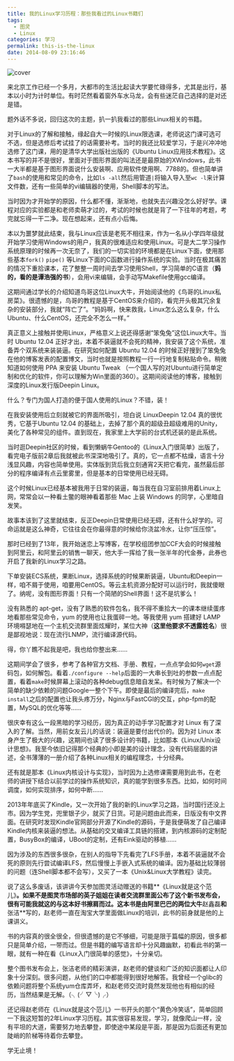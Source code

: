 ```yaml
---
title: 我的Linux学习历程：那些我看过的Linux书籍们
tags:
  - 图灵
  - Linux
categories: 学习
permalink: this-is-the-linux
date: 2014-08-09 23:16:46
---
```


![cover](https://cat.yufan.me/cats/ame/this-is-linux.jpg)

来北京工作已经一个多月，大都市的生活比起读大学要忙碌得多，尤其是出行，基本以小时为计时单位。有时茫然看着窗外车水马龙，会有些迷茫自己选择的是对还是错。

题外话不多说，回归这次的主题，扒一扒我看过的那些Linux相关的书籍。

对于Linux的了解和接触，缘起自大一时候的Linux限选课，老师说这门课可选可不选，但是选修后考试挂了的话需要补考。当时的我还比较爱学习，于是兴冲冲地选修了这门课，用的是清华大学出版社出版的《Ubuntu Linux应用技术教程》。这本书写的并不是很好，里面对于图形界面的叫法还是最原始的XWindows，此书一大半都是基于图形界面说什么安装啊、应用软件使用啊、7788的。但也简单讲了`bash`的使用和常见的命令，比如`ls -all`然后用管道`|`将输入导入至`wc -l`来计算文件数，还有一些简单的vi编辑器的使用，Shell脚本的写法。

当时因为才开始学的原因，什么都不懂，渐渐地，也就失去兴趣没怎么好好学。课程对应的实验都是和老师卖萌才过的，考试的时候也就是背了一下往年的考题，考完就忘得一干二净。现在想起来，还有点小后悔。

<!-- more -->

本以为噩梦就此结束，我与Linux应该是老死不相往来，作为一名从小学四年级就开始学习使用Windows的用户，我真的很难适应和使用Linux。可是大二学习操作系统原理的时候再一次无奈了，我们的一切实验的环境都是在Linux下面，使用那些基本`fork()` `pipe()` 等Linux下面的C函数进行操作系统的实验。当时在极其痛苦的情况下重拾课本，花了整整一周时间去学习使用Shell，学习简单的C语言（**妈的，看的是谭浩强的书**），会用vi来编辑，会手动写Makefile使用gcc编译。

这期间通过学长的介绍知道鸟哥这位Linux大牛，开始阅读他的《鸟哥的Linux私房菜》。很遗憾的是，鸟哥的教程是基于CentOS来介绍的，看完开头极其冗余复杂的安装部分，我就“阵亡了”。“妈妈啊，快来救我，Linux怎么这么复杂，什么Ubuntu、什么CentOS，还完全不怎么一样。”

真正意义上接触并使用Linux，严格意义上说还得感谢“笨兔兔”这位Linux大牛。当时 Ubuntu 12.04 正好才出，本着不装逼就不会死的精神，我安装了这个系统，准备弄个双系统来装装逼。在研究如何配置 Ubuntu 12.04 的时候正好搜到了笨兔兔在他的博客发表的配置博文，当时也就是按照教程一行一行地复制粘贴命令。稍微知道如何使用 PPA 来安装 Ubuntu Tweak （一个国人写的对Ubuntu进行简单定制和优化的软件，你可以理解为Win里面的360）。这期间阅读他的博客，接触到深度的Linux发行版Deepin Linux。

什么？专门为国人打造的便于国人使用的Linux？不错，装！

在我安装使用后立刻就被它的界面所吸引，坦白说 LinuxDeepin 12.04 真的很优秀，它基于Ubuntu 12.04 的基础上，去掉了那个真的超级丑超级难用的Unity，美化了各种常见的组件。直到现在，我家里上大学前的台式机还装的是此系统。

当时逛Deepin社区的时候，看到懒蜗牛Gentoo的《Linux入门很简单》出版了，看完电子版前2章后我就被此书深深地吸引了。真的，它一点都不枯燥，语言十分浅显风趣，内容也简单使用。实体版到货后我立刻通宵2天把它看完，虽然最后部分的程序编译有点云里雾里，但是基本的日常使用已经无碍。

这个时候Linux已经基本被我用于日常的装逼，每当我在自习室前排用着Linux上网，常常会以一种看土鳖的眼神看着那些 Mac 上装 Windows 的同学，心里暗自发笑。

故事本该到了这里就结束，反正Deepin日常使用已经无碍，还有什么好学的。可命运就是这么神奇，它往往会在你最得意的时候给你浇盆冷水，让你“压压惊”。

那时已经到了13年，我开始迷恋上写博客，在学校组团参加CCF大会的时候接触到阿里云，和阿里云的销售一聊天，他大手一挥给了我一张半年的代金券，此券也开启了我新的Linux学习之路。

下单安装ECS系统，果断Linux，选择系统的时候果断装逼，Ubuntu和Deepin一样，咱不屑于使用，咱要用CentOS。等云主机资源分配好可以运行时，我就傻眼了。纳呢，没有图形界面！只有一个简陋的Shell界面！这不是坑爹么！

没有熟悉的 apt-get，没有了熟悉的软件包名，我不得不重拾大一的课本继续蛋疼地看那些常见命令，yum 的使用也让我蛋碎一地。等我使用 yum 搭建好 LAMP 环境嘚瑟地在一个主机交流群里面炫耀时，某位大神（**这里他要求不透露姓名**）很是鄙视地说：现在流行LNMP，流行编译源代码。

得，你丫瞧不起我是吧，我也给你整出来……

这期间学会了很多，参考了各种官方文档、手册、教程，一点点学会如何`wget`源码包，如何解包。看着`./configure --help`后面的一大串长到吐的参数一点点配置，看着`make`时候屏幕上滚动的各种debug信息暗自发呆。有时候为了解决一个简单的缺少依赖的问题Google一整个下午。即使是最后的编译完后，`make install`之后的配置也让我头疼万分，Nginx与FastCGI的交互，php-fpm的配置，MySQL的优化等等……

很庆幸有这么一段黑暗的学习经历，因为真正的动手学习配置才对 Linux 有了深入的了解。当然，用前女友云儿的话说：装逼是要付出代价的。因为对 Linux 本身产生了极大的兴趣，这期间也读了很多设计的书籍，比如那本《Linux/Unix设计思想》。我至今依旧记得那个经典的小即是美的设计理念，没有代码层面的讲述，全书薄薄的一册介绍了各种Linux相关的编程理念，十分经典。

还有就是那本《Linux内核设计与实现》，当时因为上选修课需要用到此书，在老师的讲授下结合以前学过的操作系统知识，真的能学到很多东西。比如，如何时间调度，如何实现排序，如何中断……

2013年年底买了Kindle，又一次开始了我的新的Linux学习之路，当时国行还没上市。因为学生党，兜里银子少，就买了日货。可是问题由此而来，日版没有中文界面。在研究时发现Kindle官网部分开源了Kindle的源码，于是我便萌发了自己编译Kindle内核来装逼的想法。从基础的交叉编译工具链的搭建，到内核源码的定制配置，BusyBox的编译，UBoot的定制，还有Eink驱动的移植……

因为涉及的东西很多很杂，在别人的指导下先看完了LFS手册，本着不装逼就不会死的原则先行尝试编译LFS，然后慢慢上手嵌入式系统的编译。因为基础比较薄弱的问题（连Shell脚本都不会写），又买了一本《Unix&Linux大学教程》读完。

说了这么多废话，该讲讲今天参加图灵活动赠送的书籍**《Linux就是这个范儿》**。如果不是图灵市场部的英子姐姐在读者交流群里面公布了这个新书发布会，很有可能我就这的与这本好书擦肩而过。这本书是由阿里巴巴的两位大牛**赵鑫磊**和**张洁**写的，赵老师一直在淘宝大学里面做Linux的培训，此书的前身就是他的上课讲义。

书的内容真的很全很全，但很遗憾的是它不够细，可能是限于篇幅的原因，很多都只是简单介绍，一带而过。但是书籍的编写语言却十分风趣幽默，初看此书的第一眼，就有一种在看《Linux入门很简单的感觉》，十分亲切。

整个图书发布会上，张洁老师的精彩演讲，赵老师的健谈和广泛的知识面都让人印象十分深刻。很多问题，从他们的口中都能得到很好地解答。我曾经一个glibc的依赖问题将整个系统yum仓库弄坏，和赵老师交流时竟然发现他也有相似的经历，当然结果是无解。（╮(╯▽╰)╭）

还记得赵老师在《Linux就是这个范儿》一书开头的那个“黄色冷笑话”，简单回顾一下我这短暂的2年Linux学习历程。其实很容易发现，学习，就像爬山一样，没有平坦的大道，需要努力地去攀登，即使途中某段是平面，那是因为后面还有更加陡峭的阶梯等待着你去攀登。

学无止境！
